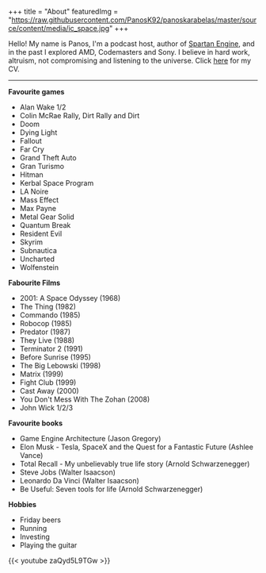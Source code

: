 +++
title = "About"
featuredImg = "https://raw.githubusercontent.com/PanosK92/panoskarabelas/master/source/content/media/ic_space.jpg"
+++

Hello! My name is Panos, I'm a podcast host, author of [Spartan Engine](https://github.com/PanosK92/SpartanEngine), and in the past I explored AMD, Codemasters and Sony.
I believe in hard work, altruism, not compromising and listening to the universe. Click [here](/media/cv.html) for my CV.

---

**Favourite games**
- Alan Wake 1/2
- Colin McRae Rally, Dirt Rally and Dirt
- Doom
- Dying Light
- Fallout
- Far Cry
- Grand Theft Auto
- Gran Turismo
- Hitman
- Kerbal Space Program
- LA Noire
- Mass Effect
- Max Payne
- Metal Gear Solid
- Quantum Break
- Resident Evil
- Skyrim
- Subnautica
- Uncharted
- Wolfenstein

**Fabourite Films**
- 2001: A Space Odyssey (1968)
- The Thing (1982)
- Commando (1985)
- Robocop (1985)
- Predator (1987)
- They Live (1988)
- Terminator 2 (1991)
- Before Sunrise (1995)
- The Big Lebowski (1998)
- Matrix (1999)
- Fight Club (1999)
- Cast Away (2000)
- You Don't Mess With The Zohan (2008)
- John Wick 1/2/3

**Favourite books**
- Game Engine Architecture (Jason Gregory)
- Elon Musk - Tesla, SpaceX and the Quest for a Fantastic Future (Ashlee Vance)
- Total Recall - My unbelievably true life story (Arnold Schwarzenegger)
- Steve Jobs (Walter Isaacson‎)
- Leonardo Da Vinci (Walter Isaacson)
- Be Useful: Seven tools for life (Arnold Schwarzenegger)

**Hobbies**
- Friday beers
- Running
- Investing
- Playing the guitar

{{< youtube zaQyd5L9TGw >}}

